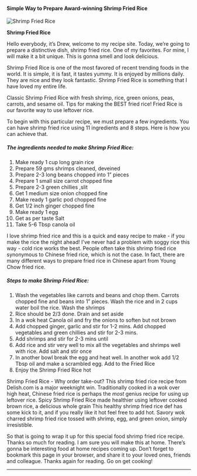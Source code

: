             

#### Simple Way to Prepare Award-winning Shrimp Fried Rice

![Shrimp Fried Rice](https://img-global.cpcdn.com/recipes/1bc6d576799eefd1/751x532cq70/shrimp-fried-rice-recipe-main-photo.jpg)

**Shrimp Fried Rice**

Hello everybody, it’s Drew, welcome to my recipe site. Today, we’re going to prepare a distinctive dish, shrimp fried rice. One of my favorites. For mine, I will make it a bit unique. This is gonna smell and look delicious.

Shrimp Fried Rice is one of the most favored of recent trending foods in the world. It is simple, it is fast, it tastes yummy. It is enjoyed by millions daily. They are nice and they look fantastic. Shrimp Fried Rice is something that I have loved my entire life.

Classic Shrimp Fried Rice with fresh shrimp, rice, green onions, peas, carrots, and sesame oil. Tips for making the BEST fried rice! Fried Rice is our favorite way to use leftover rice.

To begin with this particular recipe, we must prepare a few ingredients. You can have shrimp fried rice using 11 ingredients and 8 steps. Here is how you can achieve that.

##### The ingredients needed to make Shrimp Fried Rice:

1.  Make ready 1 cup long grain rice
2.  Prepare 59 gms shrimps cleaned, deveined
3.  Prepare 2-3 long beans chopped into 1” pieces
4.  Prepare 1 small size carrot chopped fine
5.  Prepare 2-3 green chillies ,slit
6.  Get 1 medium size onion chopped fine
7.  Make ready 1 garlic pod chopped fine
8.  Get 1/2 inch ginger chopped fine
9.  Make ready 1 egg
10.  Get as per taste Salt
11.  Take 5-6 Tbsp canola oil

I love shrimp fried rice and this is a quick and easy recipe to make - if you make the rice the night ahead! I've never had a problem with soggy rice this way - cold rice works the best. People often take this shrimp fried rice synonymous to Chinese fried rice, which is not the case. In fact, there are many different ways to prepare fried rice in Chinese apart from Young Chow fried rice.

##### Steps to make Shrimp Fried Rice:

1.  Wash the vegetables like carrots and beans and chop them. Carrots chopped fine and beans into 1” pieces. Wash the rice and in 2 cups water boil the rice. Wash the shrimps
2.  Rice should be 2/3 done. Drain and set aside
3.  In a wok heat Canola oil and fry the onions to soften but not brown
4.  Add chopped ginger, garlic and stir for 1-2 mins. Add chopped vegetables and green chillies and stir for 2-3 mins.
5.  Add shrimps and stir for 2-3 mins until
6.  Add rice and stir very well to mix all the vegetables and shrimps well with rice. Add salt and stir once
7.  In another bowl break the egg and heat well. In another wok add 1/2 Tbsp oil and make a scrambled egg. Add to the Fried Rice
8.  Enjoy the Shrimp Fried Rice hot

Shrimp Fried Rice - Why order take-out? This shrimp fried rice recipe from Delish.com is a major weeknight win. Traditionally cooked in a wok over high heat, Chinese fried rice is perhaps the _most_ genius recipe for using up leftover rice. Spicy Shrimp Fried Rice made healthier using leftover cooked brown rice, a delicious whole grain This healthy shrimp fried rice def has some kick to it, and if you really like it hot feel free to add hot. Savory wok charred shrimp fried rice tossed with shrimp, egg, and green onion, simply irresistible.

So that is going to wrap it up for this special food shrimp fried rice recipe. Thanks so much for reading. I am sure you will make this at home. There’s gonna be interesting food at home recipes coming up. Don’t forget to bookmark this page in your browser, and share it to your loved ones, friends and colleague. Thanks again for reading. Go on get cooking!

* * *